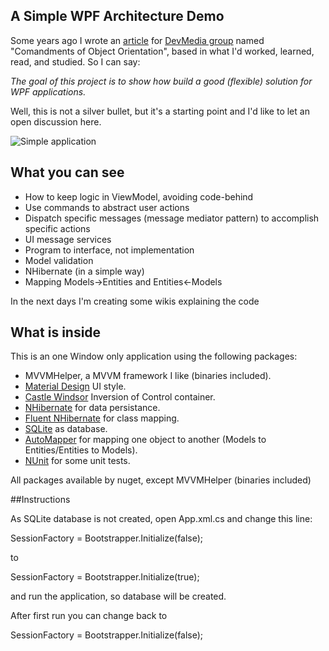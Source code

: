 ## A Simple WPF Architecture Demo

Some years ago I wrote an [article](http://www.devmedia.com.br/mandamentos-da-orientacao-a-objetos-artigo-net-magazine-79/18481) for [DevMedia group](http://www.devmedia.com.br/) named "Comandments of Object Orientation", based in what I'd worked, learned, read, and studied. So I can say:

_The goal of this project is to show how build a good (flexible) solution for WPF applications._

Well, this is not a silver bullet, but it's a starting point and I'd like to let an open discussion here.

![](http://g.recordit.co/OKOhx9TYTx.gif "Simple application")

## What you can see
- How to keep logic in ViewModel, avoiding code-behind
- Use commands to abstract user actions
- Dispatch specific messages (message mediator pattern) to accomplish specific actions
- UI message services
- Program to interface, not implementation
- Model validation
- NHibernate (in a simple way)
- Mapping Models->Entities and Entities<-Models

In the next days I'm creating some wikis explaining the code 

## What is inside

This is an one Window only application using the following packages: 

- MVVMHelper, a MVVM framework I like (binaries included).
- [Material Design](http://materialdesigninxaml.net/) UI style.
- [Castle Windsor](http://www.castleproject.org/) Inversion of Control container.
- [NHibernate](http://nhibernate.info/) for data persistance.
- [Fluent NHibernate](http://www.fluentnhibernate.org/) for class mapping.
- [SQLite](https://system.data.sqlite.org/index.html/doc/trunk/www/index.wiki) as database.
- [AutoMapper](http://automapper.org/) for mapping one object to another (Models to Entities/Entities to Models).
- [NUnit](http://nunit.org/) for some unit tests.

All packages available by nuget, except MVVMHelper (binaries included)

##Instructions

As SQLite database is not created, open App.xml.cs and change this line:

SessionFactory = Bootstrapper.Initialize(false);

to

SessionFactory = Bootstrapper.Initialize(true);

and run the application,
so database will be created.

After first run you can change back to


SessionFactory = Bootstrapper.Initialize(false);


